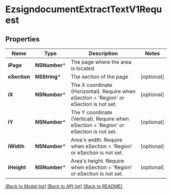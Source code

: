 # EzsigndocumentExtractTextV1Request

## Properties
Name | Type | Description | Notes
------------ | ------------- | ------------- | -------------
**iPage** | **NSNumber*** | The page where the area is located | 
**eSection** | **NSString*** | The section of the page | [optional] 
**iX** | **NSNumber*** | The X coordinate (Horizontal). Require when eSection &#x3D; &#39;Region&#39; or eSection is not set. | [optional] 
**iY** | **NSNumber*** | The Y coordinate (Vertical). Require when eSection &#x3D; &#39;Region&#39; or eSection is not set. | [optional] 
**iWidth** | **NSNumber*** | Area&#39;s width. Require when eSection &#x3D; &#39;Region&#39; or eSection is not set. | [optional] 
**iHeight** | **NSNumber*** | Area&#39;s height. Require when eSection &#x3D; &#39;Region&#39; or eSection is not set. | [optional] 

[[Back to Model list]](../README.md#documentation-for-models) [[Back to API list]](../README.md#documentation-for-api-endpoints) [[Back to README]](../README.md)


